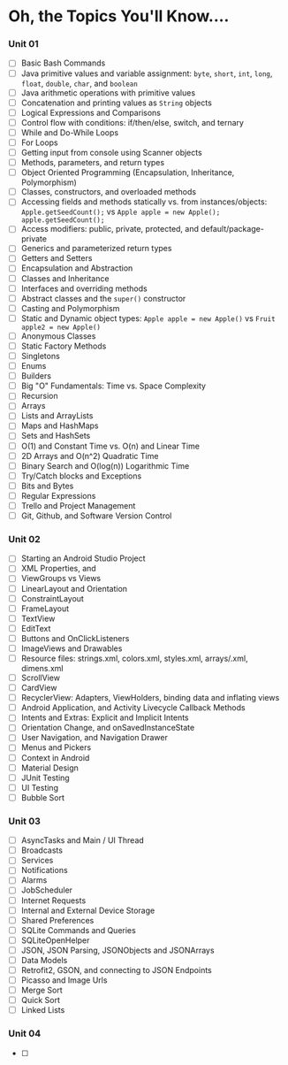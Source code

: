 # Oh, the Topics You'll Know....

### Unit 01
- [ ] Basic Bash Commands
- [ ] Java primitive values and variable assignment: `byte`, `short`, `int`, `long`, `float`, `double`, `char`, and `boolean`
- [ ] Java arithmetic operations with primitive values
- [ ] Concatenation and printing values as `String` objects
- [ ] Logical Expressions and Comparisons
- [ ] Control flow with conditions: if/then/else, switch, and ternary
- [ ] While and Do-While Loops
- [ ] For Loops
- [ ] Getting input from console using Scanner objects
- [ ] Methods, parameters, and return types
- [ ] Object Oriented Programming (Encapsulation, Inheritance, Polymorphism)
- [ ] Classes, constructors, and overloaded methods
- [ ] Accessing fields and methods statically vs. from instances/objects: `Apple.getSeedCount();` vs `Apple apple = new Apple(); apple.getSeedCount();`
- [ ] Access modifiers: public, private, protected, and default/package-private
- [ ] Generics and parameterized return types
- [ ] Getters and Setters
- [ ] Encapsulation and Abstraction
- [ ] Classes and Inheritance
- [ ] Interfaces and overriding methods
- [ ] Abstract classes and the `super()` constructor
- [ ] Casting and Polymorphism
- [ ] Static and Dynamic object types: `Apple apple = new Apple()` vs `Fruit apple2 = new Apple()`
- [ ] Anonymous Classes
- [ ] Static Factory Methods
- [ ] Singletons
- [ ] Enums
- [ ] Builders
- [ ] Big "O" Fundamentals: Time vs. Space Complexity
- [ ] Recursion
- [ ] Arrays
- [ ] Lists and ArrayLists
- [ ] Maps and HashMaps
- [ ] Sets and HashSets
- [ ] O(1) and Constant Time vs. O(n) and Linear Time
- [ ] 2D Arrays and O(n^2) Quadratic Time
- [ ] Binary Search and O(log(n)) Logarithmic Time
- [ ] Try/Catch blocks and Exceptions
- [ ] Bits and Bytes
- [ ] Regular Expressions
- [ ] Trello and Project Management
- [ ] Git, Github, and Software Version Control

### Unit 02
- [ ] Starting an Android Studio Project
- [ ] XML Properties, and 
- [ ] ViewGroups vs Views
- [ ] LinearLayout and Orientation
- [ ] ConstraintLayout
- [ ] FrameLayout
- [ ] TextView
- [ ] EditText
- [ ] Buttons and OnClickListeners
- [ ] ImageViews and Drawables
- [ ] Resource files: strings.xml, colors.xml, styles.xml, arrays/.xml, dimens.xml
- [ ] ScrollView
- [ ] CardView
- [ ] RecyclerView: Adapters, ViewHolders, binding data and inflating views
- [ ] Android Application, and Activity Livecycle Callback Methods
- [ ] Intents and Extras: Explicit and Implicit Intents
- [ ] Orientation Change, and onSavedInstanceState
- [ ] User Navigation, and Navigation Drawer
- [ ] Menus and Pickers
- [ ] Context in Android
- [ ] Material Design
- [ ] JUnit Testing
- [ ] UI Testing
- [ ] Bubble Sort

### Unit 03
- [ ] AsyncTasks and Main / UI Thread
- [ ] Broadcasts
- [ ] Services
- [ ] Notifications
- [ ] Alarms
- [ ] JobScheduler
- [ ] Internet Requests
- [ ] Internal and External Device Storage
- [ ] Shared Preferences
- [ ] SQLite Commands and Queries
- [ ] SQLiteOpenHelper
- [ ] JSON, JSON Parsing, JSONObjects and JSONArrays
- [ ] Data Models
- [ ] Retrofit2, GSON, and connecting to JSON Endpoints
- [ ] Picasso and Image Urls
- [ ] Merge Sort
- [ ] Quick Sort
- [ ] Linked Lists

### Unit 04

- [ ] 
